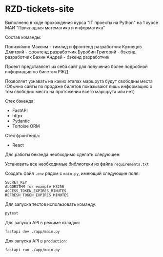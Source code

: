 # RZD-tickets-site

Выполнено в ходе прохождения курса "IT проекты на Python" на 1 курсе МАИ "Прикладная математика и информатика"

Состав команды: 

Понизяйкин Максим - тимлид и фронтенд разработчик 
Кузнецов Дмитрий - фронтенд разработчик 
Буробин Григорий - бэкенд разработчик
Бахин Андрей - бэкенд разработчик

Проект представляет из себя сайт для получения более подробной информации по билетам РЖД.

Позволяет узнавать на каких этапах маршрута будут свободны места (Обычно сайты по продаже билетов показывают лишь информацию о том свободно место на протяжении всего маршрута или нет)

Стек бэкенда: 

- FastAPI
- httpx
- Pydantic
- Tortoise ORM 

Стек фронтенда: 

- React

Для работы бекэнда необходимо сделать следующее: 

Установить все необходимые библиотеки из файла ``requirements.txt``

Создать файл ``.env`` рядом c ``main.py``, имеющий следующие поля:

```env
SECRET_KEY
ALGORITHM for example HS256
ACCESS_TOKEN_EXPIRES_MINUTES
REFRESH_TOKEN_EXPIRES_MINUTES
```

Для запуска тестов использовать команду: 

```bash
pytest
```

Для запуска API в режиме отладки:

```bash
fastapi dev ./app/main.py
```

Для запуска API в ``production``:

```bash
fastapi run ./app/main.py
```
